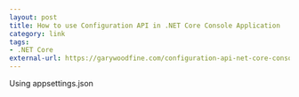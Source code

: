 ```yaml
---
layout: post
title: How to use Configuration API in .NET Core Console Application
category: link
tags:
- .NET Core
external-url: https://garywoodfine.com/configuration-api-net-core-console-application/
---
```

Using appsettings.json
